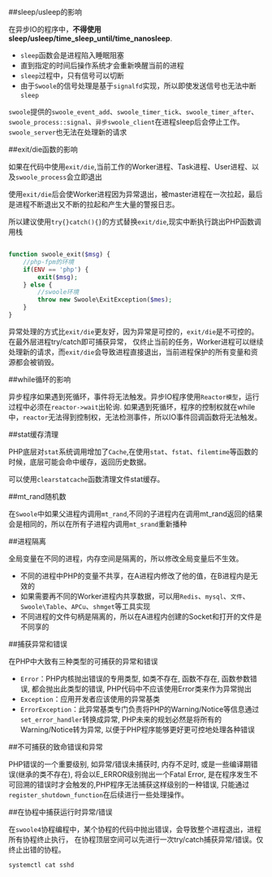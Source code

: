 ##sleep/usleep的影响

在异步IO的程序中，**不得使用sleep/usleep/time_sleep_until/time_nanosleep**.

- `sleep`函数会是进程陷入睡眠阻塞
- 直到指定的时间后操作系统才会重新唤醒当前的进程
- `sleep`过程中，只有信号可以切断
- 由于`Swoole`的信号处理是基于`signalfd`实现，所以即使发送信号也无法中断`sleep`

`swoole`提供的`swoole_event_add`、`swoole_timer_tick`、`swoole_timer_after`、
`swoole_process::signal`、`异步swoole_client`在进程sleep后会停止工作。`swoole_server`也无法在处理新的请求




##exit/die函数的影响

如果在代码中使用`exit/die`,当前工作的Worker进程、Task进程、User进程、以及`swoole_process`会立即退出

使用`exit/die`后会使Worker进程因为异常退出，被master进程在一次拉起，最后是进程不断退出又不断的拉起和产生大量的警报日志。

所以建议使用`try{}catch(){}`的方式替换`exit/die`,现实中断执行跳出PHP函数调用栈
```php

function swoole_exit($msg) {
    //php-fpm的环境
    if(ENV == 'php') {
        exit($msg);
    } else {
        //swoole环境
        throw new Swoole\ExitException($mes); 
    }
}

```

异常处理的方式比`exit/die`更友好，因为异常是可控的，`exit/die`是不可控的。在最外层进程try/catch即可捕获异常，
仅终止当前的任务，Worker进程可以继续处理新的请求，而`exit/die`会导致进程直接退出，当前进程保护的所有变量和资源都会被销毁。


##while循环的影响

异步程序如果遇到死循环，事件将无法触发。异步IO程序使用`Reactor模型`，运行过程中必须在`reactor->wait`出轮询.
如果遇到死循环，程序的控制权就在while中，`reactor`无法得到控制权，无法检测事件，所以IO事件回调函数将无法触发。


##stat缓存清理

PHP底层对`stat`系统调用增加了`Cache`,在使用`stat`、`fstat`、`filemtime`等函数的时候，底层可能会命中缓存，返回历史数据。

可以使用`clearstatcache`函数清理文件stat缓存。


##mt_rand随机数

在`Swoole`中如果父进程内调用`mt_rand`,不同的子进程内在调用mt_rand返回的结果会是相同的，所以在所有子进程内调用`mt_srand`重新播种


##进程隔离

全局变量在不同的进程，内存空间是隔离的，所以修改全局变量后不生效。

- 不同的进程中PHP的变量不共享，在A进程内修改了他的值，在B进程内是无效的
- 如果需要再不同的Worker进程内共享数据，可以用`Redis`、`mysql`、`文件`、`Swoole\Table`、`APCu`、`shmget`等工具实现
- 不同进程的文件句柄是隔离的，所以在A进程内创建的Socket和打开的文件是不同享的


##捕获异常和错误

在PHP中大致有三种类型的可捕获的异常和错误

- `Error`：PHP内核抛出错误的专用类型, 如类不存在, 函数不存在, 函数参数错误, 都会抛出此类型的错误, PHP代码中不应该使用Error类来作为异常抛出
- `Exception`：应用开发者应该使用的异常基类
- `ErrorException`：此异常基类专门负责将PHP的Warning/Notice等信息通过`set_error_handler`转换成异常, 
PHP未来的规划必然是将所有的Warning/Notice转为异常, 以便于PHP程序能够更好更可控地处理各种错误


##不可捕获的致命错误和异常

PHP错误的一个重要级别, 如异常/错误未捕获时, 内存不足时, 或是一些编译期错误(继承的类不存在), 将会以E_ERROR级别抛出一个Fatal Error, 
是在程序发生不可回溯的错误时才会触发的,PHP程序无法捕获这样级别的一种错误, 只能通过`register_shutdown_function`在后续进行一些处理操作。


##在协程中捕获运行时异常/错误

在`swoole4`协程编程中，某个协程的代码中抛出错误，会导致整个进程退出，进程所有协程终止执行，
在协程顶层空间可以先进行一次try/catch捕获异常/错误。仅终止出错的协程。


`systemctl cat sshd`



